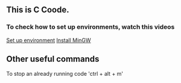 ## This is C Coode.
### To check how to set up environments, watch this videos
[Set up environment](https://www.youtube.com/watch?v=77v-Poud_io)
[Install MinGW](https://www.youtube.com/watch?v=Ubfgi4NoTPk)
## Other useful commands
To stop an already running code
'ctrl + alt + m'